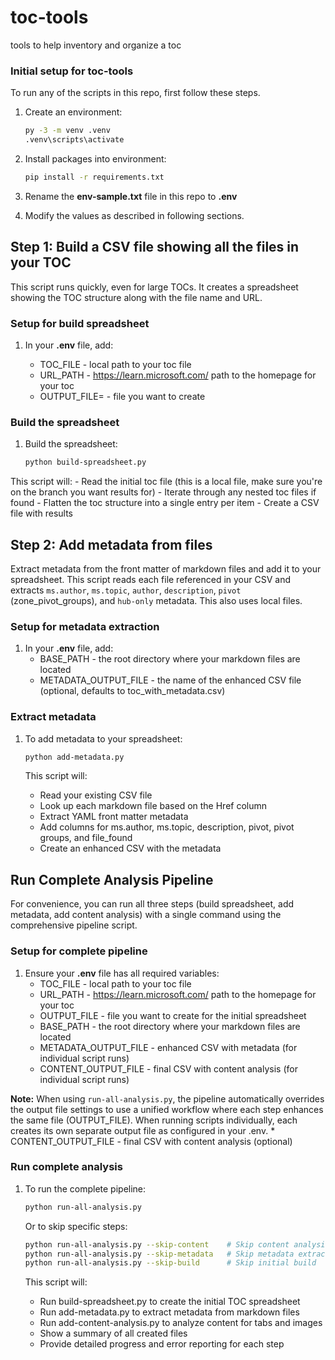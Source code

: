 # toc-tools

tools to help inventory and organize a toc

### Initial setup for toc-tools

To run any of the scripts in this repo, first follow these steps.

1. Create an environment:

    ```bash
    py -3 -m venv .venv
    .venv\scripts\activate
    ```

1. Install packages into environment:

    ```bash
    pip install -r requirements.txt
    ```

1. Rename the **env-sample.txt** file in this repo to **.env**

1. Modify the values as described in following sections.


## Step 1: Build a CSV file showing all the files in your TOC

This script runs quickly, even for large TOCs.  It creates a spreadsheet showing the TOC structure along with the file name and URL.  

### Setup for build spreadsheet

1. In your **.env** file, add:

    * TOC_FILE - local path to your toc file
    * URL_PATH - https://learn.microsoft.com/  path to the homepage for your toc
    * OUTPUT_FILE= - file you want to create

### Build the spreadsheet

1. Build the spreadsheet:

    ```bash
    python build-spreadsheet.py
    ```

This script will:
    - Read the initial toc file (this is a local file, make sure you're on the branch you want results for)
    - Iterate through any nested toc files if found
    - Flatten the toc structure into a single entry per item
    - Create a CSV file with results


## Step 2: Add metadata from files

Extract metadata from the front matter of markdown files and add it to your spreadsheet. This script reads each file referenced in your CSV and extracts `ms.author`, `ms.topic`, `author`, `description`,  `pivot` (zone_pivot_groups), and `hub-only` metadata. This also uses local files.

### Setup for metadata extraction

1. In your **.env** file, add:
    * BASE_PATH - the root directory where your markdown files are located
    * METADATA_OUTPUT_FILE - the name of the enhanced CSV file (optional, defaults to toc_with_metadata.csv)

### Extract metadata

1. To add metadata to your spreadsheet:

    ```bash
    python add-metadata.py
    ```

    This script will:
    - Read your existing CSV file
    - Look up each markdown file based on the Href column
    - Extract YAML front matter metadata
    - Add columns for ms.author, ms.topic, description, pivot, pivot groups, and file_found
    - Create an enhanced CSV with the metadata

## Run Complete Analysis Pipeline

For convenience, you can run all three steps (build spreadsheet, add metadata, add content analysis) with a single command using the comprehensive pipeline script.

### Setup for complete pipeline

1. Ensure your **.env** file has all required variables:
    * TOC_FILE - local path to your toc file
    * URL_PATH - <https://learn.microsoft.com/> path to the homepage for your toc
    * OUTPUT_FILE - file you want to create for the initial spreadsheet
    * BASE_PATH - the root directory where your markdown files are located
    * METADATA_OUTPUT_FILE - enhanced CSV with metadata (for individual script runs)
    * CONTENT_OUTPUT_FILE - final CSV with content analysis (for individual script runs)

**Note:** When using `run-all-analysis.py`, the pipeline automatically overrides the output file settings to use a unified workflow where each step enhances the same file (OUTPUT_FILE). When running scripts individually, each creates its own separate output file as configured in your .env.
    * CONTENT_OUTPUT_FILE - final CSV with content analysis (optional)

### Run complete analysis

1. To run the complete pipeline:

    ```bash
    python run-all-analysis.py
    ```

    Or to skip specific steps:

    ```bash
    python run-all-analysis.py --skip-content    # Skip content analysis
    python run-all-analysis.py --skip-metadata   # Skip metadata extraction
    python run-all-analysis.py --skip-build      # Skip initial build
    ```

    This script will:
    * Run build-spreadsheet.py to create the initial TOC spreadsheet
    * Run add-metadata.py to extract metadata from markdown files
    * Run add-content-analysis.py to analyze content for tabs and images
    * Show a summary of all created files
    * Provide detailed progress and error reporting for each step





